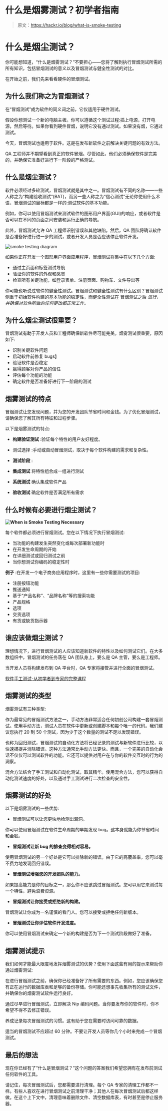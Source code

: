 # 什么是烟雾测试？初学者指南

> 原文：<https://hackr.io/blog/what-is-smoke-testing>

# **什么是烟尘测试？**

你可能想知道，“什么是烟雾测试？”不要担心——您将了解到执行冒烟测试所需的所有知识，包括冒烟测试的意义以及冒烟测试与健全性测试的对比。

在开始之前，我们先来看看硬件的冒烟测试。

## 为什么我们称之为冒烟测试？

在“冒烟测试”成为软件的同义词之前，它仅适用于硬件测试。

假设你想测试一个新的电脑主板。你可以遵循这个测试过程:插上电源，打开电源，然后等待。如果你看到硬件冒烟，说明它没有通过测试。如果没有烟，它通过测试。

今天，冒烟测试也适用于软件。这是在发布新软件之前解决关键问题的有效方法。

QA 工程师并不期望看到真正的软件冒烟。尽管如此，他们必须确保软件是完美的，并确保它准备好进行下一阶段的严格测试。

## **什么是烟尘测试？**

软件必须经过多轮测试，冒烟测试就是其中之一。冒烟测试有不同的名称——一些人称之为“构建验收测试”(BAT)，而另一些人称之为“信心测试”无论你使用什么术语，冒烟测试的目标都是一样的:测试软件的基本功能。

例如，你可以使用冒烟测试来测试软件的图形用户界面(GUI)的响应，或者软件是否可以在不同的页面之间安装和运行正确的导航。

此外，冒烟测试允许 QA 工程师识别错误和其他缺陷。然后，QA 团队将确认软件是否准备好进行进一步的测试，或者开发人员是否应该停止软件开发。

![smoke testing diagram](img/c90bbfa6a080615fb8b66d938ac1895d.png)

如果你正在开发一个图形用户界面应用程序，冒烟测试将集中在以下几个方面:

*   通过主页面和标签测试导航
*   验证你的软件的外观和感觉
*   检查所有关键功能，如登录表单、注册页面、购物车、文件导出等

你可能也听说过软件的健全性测试。冒烟测试和健全性测试有什么区别？冒烟测试侧重于初始软件构建的基本功能的稳定性，而健全性测试在 冒烟测试之后 *进行，并确保对软件所做的任何更改都正常工作。*

## **为什么烟尘测试很重要？**

冒烟测试有助于开发人员和工程师确保新软件尽可能完美。烟雾测试很重要，原因如下:

*   识别关键软件问题
*   启动软件前修复 bugs】
*   验证软件是否稳定
*   赢得顾客对你产品的信任
*   评估每个功能的功能
*   确定软件是否准备好进行下一阶段的测试

## **烟雾测试的特点**

冒烟测试让您发现问题，并为您的开发团队节省时间和金钱。为了优化冒烟测试，请确保您了解其所有特征和过程步骤。

以下是烟雾测试的特点:

*   **构建验证测试** :验证每个特性的用户友好程度。
*   测试选择 :手动或自动冒烟测试，取决于每个软件构建的需求和复杂性。
*   **测试阶段** :

*   **集成测试** 将特性组合成一组进行测试
*   **系统测试** 确认集成软件产品
*   **验收测试** 确定软件是否满足所有需求

## 什么时候有必要进行烟尘测试？

**![When is Smoke Testing Necessary](img/9caec68653bdd257479df84f320be1ea.png)**

每个软件都必须进行冒烟测试。您在以下情况下执行冒烟测试:

*   当功能的构建发生突然变化或每次部署新功能时
*   在开发生命周期的开始
*   在详细测试或回归测试之前
*   当你想测试你编码的稳定性时

**例子** :在开发一个电子商务应用程序时，这里有一些你需要测试的项目:

*   注册按钮功能
*   推送通知
*   基于“产品名称”、“品牌名称”等的搜索功能
*   产品规格
*   选项
*   交货选项
*   有货或缺货指示器

## 谁应该做烟尘测试？

理想情况下，进行冒烟测试的人应该知道新软件的特性以及如何测试它们。在大多数组织中，冒烟测试的任务落在 QA 团队身上，要么是 QA 主管，要么是工程师。

当开发人员将构建发布到 QA 平台时，QA 专家将接管并进行全面的冒烟测试。

[软件手工测试-从初学者到专家的完整课程](https://click.linksynergy.com/deeplink?id=jU79Zysihs4&mid=39197&murl=https%3A%2F%2Fwww.udemy.com%2Fcourse%2Fsoftware-manual-testing-course%2F)

## **烟雾测试的类型**

烟雾测试有三种类型:

作为最常见的冒烟测试方法之一，手动方法非常适合任何初创公司构建一套冒烟测试。使用手动方法，测试人员在软件中更新或创建脚本和每个唯一的代码。我们建议您执行 20 到 50 个测试，因为少于这个数量的测试不足以发现错误。

也称为回归测试，冒烟测试的自动化方法将已经记录的测试与新软件进行比较，以快速捕捉并消除错误。这种方法通常比手动方法更快。而且，一个完美的自动化会话不仅仅可以测试软件的功能。它还可以提供对用户在与你的软件交互时的行为的洞察。

混合方法结合了手工测试和自动化测试，取其精华。使用混合方法，您可以获得自动化测试速度的好处，以及通过手工测试进行二次检查的安全性。

## **烟雾测试的好处**

以下是烟雾测试的一些优势:

*   冒烟测试可以让您更快地检测出漏洞。

你可以使用冒烟测试在软件生命周期的早期发现 bug。这本身就能为你节省时间和金钱。

*   **冒烟测试让新 bug 的排查变得相对容易。**

使用冒烟测试的另一个好处是它可以排除新的错误。由于它的高覆盖率，您可以毫不费力地发现回归错误。

*   **冒烟测试增强您的开发团队的能力。**

如果提高能力是你的目标之一，那么你不应该跳过冒烟测试。您可以用它来测试每一个特性，避免浪费资源。

*   **冒烟测试让你接受或拒绝新的构建。**

冒烟测试让你成为一名谨慎的看门人。您可以接受或拒绝任何新版本。

*   **冒烟测试让你评估软件开发进度。**

你可以使用冒烟测试来确定一个新的构建是否为下一个测试阶段做好了准备。

## **烟雾测试提示**

我们如何才能最大限度地发挥烟雾测试的优势？使用下面这些有用的提示来帮助你通过烟雾测试:

在进行冒烟测试之前，确保你已经准备好了所有需要的东西。例如，您应该确保您有正在运行的数据库表和足够的备份存储。你可能还想事先收集所有的测试文件，并确保你的烟雾测试软件运行良好。

通过尽早进行冒烟测试，立即解决 Nip 编码问题。当你要发布你的软件时，你不希望不得不去修正错误。

养成记录每次冒烟测试的习惯。这有助于您在需要时访问可靠的数据。

适当的冒烟测试不应超过 60 分钟。不要让开发人员等你几个小时来完成一个冒烟测试。

## **最后的想法**

现在你已经有了“什么是冒烟测试？”这个问题的答案我们希望您拥有在发布前测试任何软件的工具。

请记住，每次冒烟测试后，您都需要进行清理。每个 QA 专家的清理工作都不一样。有些人喜欢在进行冒烟测试之前清理干净；其他人在每次冒烟测试后都这样做。在这个上下文中，清理意味着删除文件、清空数据库表，有时甚至是停止服务器。
